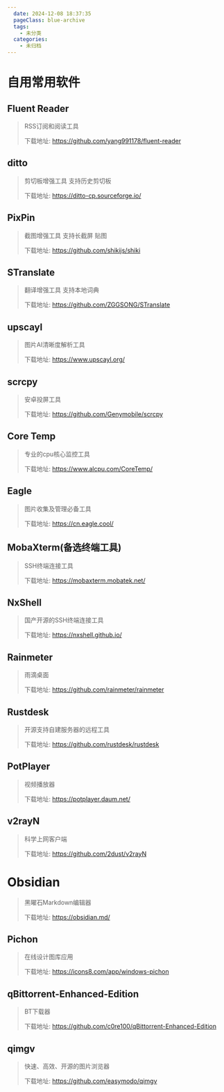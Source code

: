 ```yaml
---
  date: 2024-12-08 18:37:35
  pageClass: blue-archive
  tags:
    - 未分类
  categories:
    - 未归档
---
```


# 自用常用软件

## Fluent Reader

> RSS订阅和阅读工具
> 
> 下载地址: https://github.com/yang991178/fluent-reader

## ditto

> 剪切板增强工具 支持历史剪切板
> 
> 下载地址: https://ditto-cp.sourceforge.io/

## PixPin

> 截图增强工具 支持长截屏 贴图
> 
> 下载地址: https://github.com/shikijs/shiki

## STranslate

> 翻译增强工具 支持本地词典
> 
> 下载地址: https://github.com/ZGGSONG/STranslate

## upscayl

> 图片AI清晰度解析工具
> 
> 下载地址: https://www.upscayl.org/

## scrcpy

> 安卓投屏工具
> 
> 下载地址: https://github.com/Genymobile/scrcpy

## Core Temp

> 专业的cpu核心监控工具
> 
> 下载地址: https://www.alcpu.com/CoreTemp/

## Eagle

> 图片收集及管理必备工具
> 
> 下载地址: https://cn.eagle.cool/

## MobaXterm(备选终端工具)

> SSH终端连接工具
> 
> 下载地址: https://mobaxterm.mobatek.net/

## NxShell

> 国产开源的SSH终端连接工具
> 
> 下载地址: https://nxshell.github.io/

## Rainmeter

> 雨滴桌面
> 
> 下载地址: https://github.com/rainmeter/rainmeter

## Rustdesk

> 开源支持自建服务器的远程工具
> 
> 下载地址: https://github.com/rustdesk/rustdesk

## PotPlayer

> 视频播放器
> 
> 下载地址: https://potplayer.daum.net/

## v2rayN

> 科学上网客户端
> 
> 下载地址: https://github.com/2dust/v2rayN

# Obsidian
> 黑曜石Markdown编辑器
> 
> 下载地址: https://obsidian.md/

## Pichon

> 在线设计图库应用
> 
> 下载地址: https://icons8.com/app/windows-pichon

## qBittorrent-Enhanced-Edition

> BT下载器
> 
> 下载地址: https://github.com/c0re100/qBittorrent-Enhanced-Edition

## qimgv

> 快速、高效、开源的图片浏览器
> 
> 下载地址: https://github.com/easymodo/qimgv